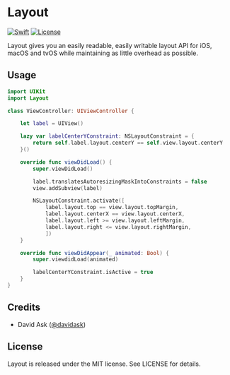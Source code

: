 Layout
========
<a href="https://swift.org"><img src="https://img.shields.io/badge/Swift-3.0.2-orange.svg?style=flat" alt="Swift" /></a>
<a href="https://tldrlegal.com/license/mit-license"><img src="https://img.shields.io/badge/License-MIT-blue.svg?style=flat" alt="License" /></a>

Layout gives you an easily readable, easily writable layout API for iOS, macOS and tvOS while maintaining as little overhead as possible.


## Usage

```swift
import UIKit
import Layout

class ViewController: UIViewController {

    let label = UIView()

    lazy var labelCenterYConstraint: NSLayoutConstraint = {
        return self.label.layout.centerY == self.view.layout.centerY
    }()

    override func viewDidLoad() {
        super.viewDidLoad()

        label.translatesAutoresizingMaskIntoConstraints = false
        view.addSubview(label)

        NSLayoutConstraint.activate([
            label.layout.top == view.layout.topMargin,
            label.layout.centerX == view.layout.centerX,
            label.layout.left >= view.layout.leftMargin,
            label.layout.right <= view.layout.rightMargin,
            ])
    }

    override func viewDidAppear(_ animated: Bool) {
        super.viewdidLoad(animated)

        labelCenterYConstraint.isActive = true
    }
}
```

## Credits

- David Ask ([@davidask](https://github.com/davidask))

## License

Layout is released under the MIT license. See LICENSE for details.
